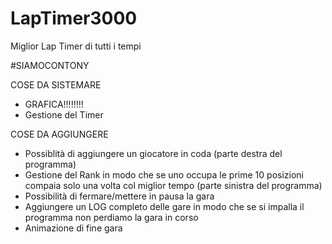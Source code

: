 # LapTimer3000
 Miglior Lap Timer di tutti i tempi

#SIAMOCONTONY

COSE DA SISTEMARE
 - GRAFICA!!!!!!!!
 - Gestione del Timer
 
COSE DA AGGIUNGERE
 - Possiblità di aggiungere un giocatore in coda (parte destra del programma)
 - Gestione del Rank in modo che se uno occupa le prime 10 posizioni compaia solo una volta col miglior tempo (parte sinistra del programma)
 - Possibilità di fermare/mettere in pausa la gara
 - Aggiungere un LOG completo delle gare in modo che se si impalla il programma non perdiamo la gara in corso
 - Animazione di fine gara
